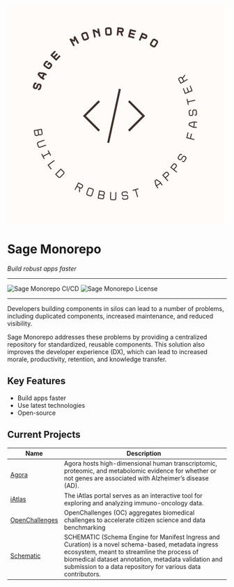 ![sage-mono-repo](images/logo-1.png)

# Sage Monorepo
_Build robust apps faster_

---

<img src="https://img.shields.io/github/actions/workflow/status/Sage-Bionetworks/sage-monorepo/ci.yml?branch=main&color=007acc&labelColor=555555&logoColor=ffffff&style=for-the-badge&logo=github&label=CI/CD" alt="Sage Monorepo CI/CD" />
<img src="https://img.shields.io/github/license/Sage-Bionetworks/sage-monorepo.svg?color=007acc&labelColor=555555&logoColor=ffffff&style=for-the-badge&logo=github)](https://github.com/Sage-Bionetworks/sage-monorepo/blob/main/LICENSE" alt="Sage Monorepo License" />

---

Developers building components in silos can lead to a number of problems, including duplicated
components, increased maintenance, and reduced visibility.

Sage Monorepo addresses these problems by providing a centralized repository for standardized,
reusable components. This solution also improves the developer experience (DX), which can lead to
increased morale, productivity, retention, and knowledge transfer.

## Key Features

* Build apps faster
* Use latest technologies
* Open-source


## Current Projects

Name | Description 
--|--
[Agora](https://agora.adknowledgeportal.org/genes) | Agora hosts high-dimensional human transcriptomic, proteomic, and metabolomic evidence for whether or not genes are associated with Alzheimer’s disease (AD).
[iAtlas](https://isb-cgc.shinyapps.io/iatlas/) | The iAtlas portal serves as an interactive tool for exploring and analyzing immuno-oncology data.
[OpenChallenges](https://openchallenges.io/home) | OpenChallenges (OC) aggregates biomedical challenges to accelerate citizen science and data benchmarking
[Schematic](https://github.com/Sage-Bionetworks/schematic) | SCHEMATIC (Schema Engine for Manifest Ingress and Curation) is a novel schema-based, metadata ingress ecosystem, meant to streamline the process of biomedical dataset annotation, metadata validation and submission to a data repository for various data contributors.
